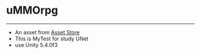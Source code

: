 # uMMOrpg

---
- An asset from [Asset Store](https://www.assetstore.unity3d.com/cn/#!/content/51212)
- This is MyTest for study UNet
- use Unity 5.4.0f3
